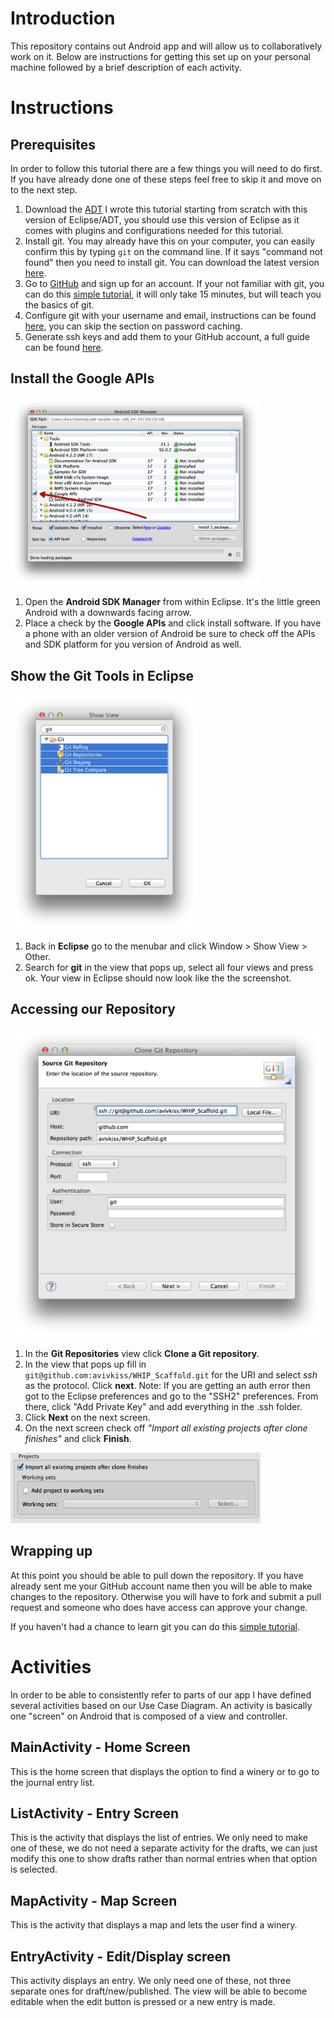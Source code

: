 # Introduction
This repository contains out Android app and will allow us to collaboratively work on it. Below are instructions for getting this set up on your personal machine followed by a brief description of each activity. 

# Instructions
## Prerequisites
In order to follow this tutorial there are a few things you will need to do first. If you have already done one of these steps feel free to skip it and move on to the next step. 

1. Download the [ADT](http://developer.android.com/sdk/index.html) I wrote this tutorial starting from scratch with this version of Eclipse/ADT, you should use this version of Eclipse as it comes with plugins and configurations needed for this tutorial.
2. Install git. You may already have this on your computer, you can easily confirm this by typing `git` on the command line. If it says "command not found" then you need to install git. You can download the latest version [here](http://git-scm.com/downloads). 
3. Go to [GitHub](https://github.com/) and sign up for an account. If your not familiar with git, you can do this [simple tutorial](http://try.github.io/), it will only take 15 minutes, but will teach you the basics of git. 
4. Configure git with your username and email, instructions can be found [here](https://help.github.com/articles/set-up-git), you can skip the section on password caching. 
5. Generate ssh keys and add them to your GitHub account, a full guide can be found [here](https://help.github.com/articles/generating-ssh-keys).

## Install the Google APIs
<img src="./images/sdk_manager.png" alt="Show View" height="auto" width="400">

1. Open the **Android SDK Manager** from within Eclipse. It's the little green Android with a downwards facing arrow.
2. Place a check by the **Google APIs** and click install software. If you have a phone with an older version of Android be sure to check off the APIs and SDK platform for you version of Android as well.

## Show the Git Tools in Eclipse
<img src="./images/show_view.png" alt="Show View" height="auto" width="300">

1. Back in **Eclipse** go to the menubar and click Window > Show View > Other.
2. Search for **git** in the view that pops up, select all four views and press ok. Your view in Eclipse should now look like the the screenshot.

## Accessing our Repository
<img src="./images/clone.png" alt="Show View" height="auto" width="500">

1. In the **Git Repositories** view click **Clone a Git repository**.
2. In the view that pops up fill in `git@github.com:avivkiss/WHIP_Scaffold.git` for the URI and select *ssh* as the protocol. Click **next**. Note: If you are getting an auth error then got to the Eclipse preferences and go to the "SSH2" preferences. From there, click "Add Private Key" and add everything in the .ssh folder.
3. Click **Next** on the next screen.
4. On the next screen check off *"Import all existing projects after clone finishes"* and click **Finish**.

<img src="./images/check.png" alt="Show View" height="auto" width="400">


## Wrapping up
At this point you should be able to pull down the repository. If you have already sent me your GitHub account name then you will be able to make changes to the repository. Otherwise you will have to fork and submit a pull request and someone who does have access can approve your change. 

If you haven't had a chance to learn git you can do this [simple tutorial](http://try.github.io/).

# Activities
In order to be able to consistently refer to parts of our app I have defined several activities based on our Use Case Diagram. An activity is basically one "screen" on Android that is composed of a view and controller.

## MainActivity - Home Screen
This is the home screen that displays the option to find a winery or to go to the journal entry list.

## ListActivity - Entry Screen
This is the activity that displays the list of entries. We only need to make one of these, we do not need a separate activity for the drafts, we can just modify this one to show drafts rather than normal entries when that option is selected.

## MapActivity - Map Screen
This is the activity that displays a map and lets the user find a winery.

## EntryActivity - Edit/Display screen
This activity displays an entry. We only need one of these, not three separate ones for draft/new/published. The view will be able to become editable when the edit button is pressed or a new entry is made.
